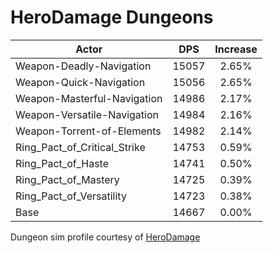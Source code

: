 # HeroDamage Dungeons
| Actor | DPS | Increase |
|---|:---:|:---:|
|Weapon-Deadly-Navigation|15057|2.65%|
|Weapon-Quick-Navigation|15056|2.65%|
|Weapon-Masterful-Navigation|14986|2.17%|
|Weapon-Versatile-Navigation|14984|2.16%|
|Weapon-Torrent-of-Elements|14982|2.14%|
|Ring_Pact_of_Critical_Strike|14753|0.59%|
|Ring_Pact_of_Haste|14741|0.50%|
|Ring_Pact_of_Mastery|14725|0.39%|
|Ring_Pact_of_Versatility|14723|0.38%|
|Base|14667|0.00%|

 Dungeon sim profile courtesy of [HeroDamage](https://www.herodamage.com/)